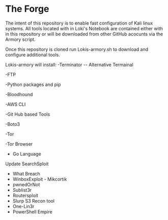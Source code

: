 # The Forge
The intent of this repository is to enable fast configuration of Kali linux systems. All tools located with in Loki's Notebook are contained either with in this repository or will be downloaded from other GitHub acocunts via the Armory script. 

Once this repository is cloned run Lokis-armory.sh to download and configure additional tools. 

Lokis-armory will install: 
-Terminator -- Alternative Termainal 

-FTP

-Python packages and pip

-Bloodhound

-AWS CLI

-Git Hub based Tools

-Boto3

-Tor

-Tor Browser

- Go Language

Update SearchSploit
- What Breach
- WinboxExploit - Mikcortik
- pwnedOrNot
- Sublist3r
- Routersploit
- Slurp S3 Recon tool
- One-Lin3r
- PowerShell Empire


